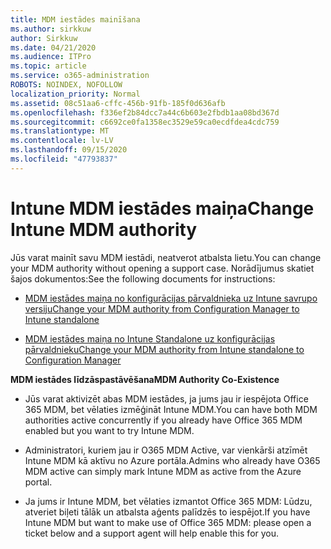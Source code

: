 ```yaml
---
title: MDM iestādes mainīšana
ms.author: sirkkuw
author: Sirkkuw
ms.date: 04/21/2020
ms.audience: ITPro
ms.topic: article
ms.service: o365-administration
ROBOTS: NOINDEX, NOFOLLOW
localization_priority: Normal
ms.assetid: 08c51aa6-cffc-456b-91fb-185f0d636afb
ms.openlocfilehash: f336ef2b84dcc7a44c6b603e2fbdb1aa08bd367d
ms.sourcegitcommit: c6692ce0fa1358ec3529e59ca0ecdfdea4cdc759
ms.translationtype: MT
ms.contentlocale: lv-LV
ms.lasthandoff: 09/15/2020
ms.locfileid: "47793837"
---
```

# <a name="change-intune-mdm-authority"></a><span data-ttu-id="90ebc-102">Intune MDM iestādes maiņa</span><span class="sxs-lookup"><span data-stu-id="90ebc-102">Change Intune MDM authority</span></span>

<span data-ttu-id="90ebc-103">Jūs varat mainīt savu MDM iestādi, neatverot atbalsta lietu.</span><span class="sxs-lookup"><span data-stu-id="90ebc-103">You can change your MDM authority without opening a support case.</span></span> <span data-ttu-id="90ebc-104">Norādījumus skatiet šajos dokumentos:</span><span class="sxs-lookup"><span data-stu-id="90ebc-104">See the following documents for instructions:</span></span>
  
- [<span data-ttu-id="90ebc-105">MDM iestādes maiņa no konfigurācijas pārvaldnieka uz Intune savrupo versiju</span><span class="sxs-lookup"><span data-stu-id="90ebc-105">Change your MDM authority from Configuration Manager to Intune standalone</span></span>](https://docs.microsoft.com/configmgr/mdm/deploy-use/migrate-change-mdm-authority)
    
- [<span data-ttu-id="90ebc-106">MDM iestādes maiņa no Intune Standalone uz konfigurācijas pārvaldnieku</span><span class="sxs-lookup"><span data-stu-id="90ebc-106">Change your MDM authority from Intune standalone to Configuration Manager</span></span>](https://docs.microsoft.com/configmgr/mdm/deploy-use/change-mdm-authority)
    
 <span data-ttu-id="90ebc-107">**MDM iestādes līdzāspastāvēšana**</span><span class="sxs-lookup"><span data-stu-id="90ebc-107">**MDM Authority Co-Existence**</span></span>
  
- <span data-ttu-id="90ebc-108">Jūs varat aktivizēt abas MDM iestādes, ja jums jau ir iespējota Office 365 MDM, bet vēlaties izmēģināt Intune MDM.</span><span class="sxs-lookup"><span data-stu-id="90ebc-108">You can have both MDM authorities active concurrently if you already have Office 365 MDM enabled but you want to try Intune MDM.</span></span>
    
- <span data-ttu-id="90ebc-109">Administratori, kuriem jau ir O365 MDM Active, var vienkārši atzīmēt Intune MDM kā aktīvu no Azure portāla.</span><span class="sxs-lookup"><span data-stu-id="90ebc-109">Admins who already have O365 MDM active can simply mark Intune MDM as active from the Azure portal.</span></span>
    
- <span data-ttu-id="90ebc-110">Ja jums ir Intune MDM, bet vēlaties izmantot Office 365 MDM: Lūdzu, atveriet biļeti tālāk un atbalsta aģents palīdzēs to iespējot.</span><span class="sxs-lookup"><span data-stu-id="90ebc-110">If you have Intune MDM but want to make use of Office 365 MDM: please open a ticket below and a support agent will help enable this for you.</span></span>
    

